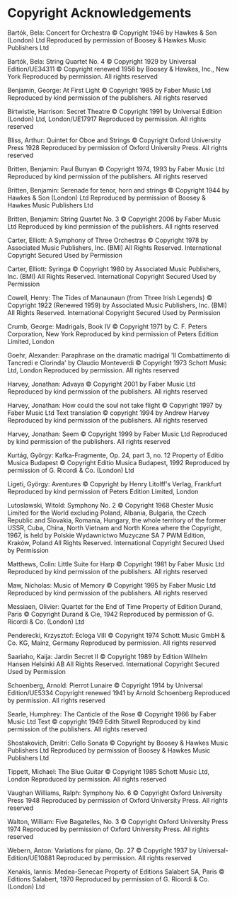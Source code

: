 # Copyright Acknowledgements

Bartók, Bela: Concert for Orchestra
© Copyright 1946 by Hawkes & Son (London) Ltd
Reproduced by permission of Boosey & Hawkes Music Publishers Ltd

Bartók, Bela: String Quartet No. 4
© Copyright 1929 by Universal Edition/UE34311
© Copyright renewed 1956 by Boosey & Hawkes, Inc., New York
Reproduced by permission. All rights reserved

Benjamin, George: At First Light
© Copyright 1985 by Faber Music Ltd
Reproduced by kind permission of the publishers. All rights reserved

Birtwistle, Harrison: Secret Theatre
© Copyright 1991 by Universal Edition (London) Ltd, London/UE17917
Reproduced by permission. All rights reserved

Bliss, Arthur: Quintet for Oboe and Strings
© Copyright Oxford University Press 1928
Reproduced by permission of Oxford University Press. All rights reserved

Britten, Benjamin: Paul Bunyan
© Copyright 1974, 1993 by Faber Music Ltd
Reproduced by kind permission of the publishers. All rights reserved

Britten, Benjamin: Serenade for tenor, horn and strings
© Copyright 1944 by Hawkes & Son (London) Ltd
Reproduced by permission of Boosey & Hawkes Music Publishers Ltd

Britten, Benjamin: String Quartet No. 3
© Copyright 2006 by Faber Music Ltd
Reproduced by kind permission of the publishers. All rights reserved

Carter, Elliott: A Symphony of Three Orchestras
© Copyright 1978 by Associated Music Publishers, Inc. (BMI)
All Rights Reserved. International Copyright Secured
Used by Permission

Carter, Elliott: Syringa
© Copyright 1980 by Associated Music Publishers, Inc. (BMI)
All Rights Reserved. International Copyright Secured
Used by Permission

Cowell, Henry: The Tides of Manaunaun (from Three Irish Legends)
© Copyright 1922 (Renewed 1959) by Associated Music Publishers, Inc. (BMI)
All Rights Reserved. International Copyright Secured
Used by Permission

Crumb, George: Madrigals, Book IV
© Copyright 1971 by C. F. Peters Corporation, New York
Reproduced by kind permission of Peters Edition Limited, London

Goehr, Alexander: Paraphrase on the dramatic madrigal 'Il Combattimento di Tancredi e Clorinda' by Claudio Monteverdi
© Copyright 1973 Schott Music Ltd, London
Reproduced by permission. All rights reserved

Harvey, Jonathan: Advaya
© Copyright 2001 by Faber Music Ltd
Reproduced by kind permission of the publishers. All rights reserved

Harvey, Jonathan: How could the soul not take flight
© Copyright 1997 by Faber Music Ltd
Text translation © copyright 1994 by Andrew Harvey
Reproduced by kind permission of the publishers. All rights reserved

Harvey, Jonathan: Seem
© Copyright 1999 by Faber Music Ltd
Reproduced by kind permission of the publishers. All rights reserved

Kurtág, György: Kafka-Fragmente, Op. 24, part 3, no. 12
Property of Editio Musica Budapest
© Copyright Editio Musica Budapest, 1992
Reproduced by permission of G. Ricordi & Co. (London) Ltd

Ligeti, György: Aventures
© Copyright by Henry Litolff's Verlag, Frankfurt
Reproduced by kind permission of Peters Edition Limited, London

Lutoslawski, Witold: Symphony No. 2
© Copyright 1968 Chester Music Limited for the World excluding Poland, Albania,
Bulgaria, the Czech Republic and Slovakia, Romania, Hungary, the whole territory of the
former USSR, Cuba, China, North Vietnam and North Korea where the Copyright, 1967,
is held by Polskie Wydawnictwo Muzyczne SA 7 PWM Edition, Kraków, Poland
All Rights Reserved. International Copyright Secured
Used by Permission

Matthews, Colin: Little Suite for Harp
© Copyright 1981 by Faber Music Ltd
Reproduced by kind permission of the publishers. All rights reserved

Maw, Nicholas: Music of Memory
© Copyright 1995 by Faber Music Ltd
Reproduced by kind permission of the publishers. All rights reserved

Messiaen, Olivier: Quartet for the End of Time
Property of Edition Durand, Paris
© Copyright Durand & Cie, 1942
Reproduced by permission of G. Ricordi & Co. (London) Ltd

Penderecki, Krzysztof: Ecloga VIII
© Copyright 1974 Schott Music GmbH & Co. KG, Mainz, Germany
Reproduced by permission. All rights reserved

Saariaho, Kaija: Jardin Secret II
© Copyright 1989 by Edition Wilhelm Hansen Helsinki AB
All Rights Reserved. International Copyright Secured
Used by Permission

Schoenberg, Arnold: Pierrot Lunaire
© Copyright 1914 by Universal Edition/UE5334
Copyright renewed 1941 by Arnold Schoenberg
Reproduced by permission. All rights reserved

Searle, Humphrey: The Canticle of the Rose
© Copyright 1966 by Faber Music Ltd
Text © copyright 1949 Edith Sitwell
Reproduced by kind permission of the publishers. All rights reserved

Shostakovich, Dmitri: Cello Sonata
© Copyright by Boosey & Hawkes Music Publishers Ltd
Reproduced by permission of Boosey & Hawkes Music Publishers Ltd

Tippett, Michael: The Blue Guitar
© Copyright 1985 Schott Music Ltd, London
Reproduced by permission. All rights reserved

Vaughan Williams, Ralph: Symphony No. 6
© Copyright Oxford University Press 1948
Reproduced by permission of Oxford University Press. All rights reserved

Walton, William: Five Bagatelles, No. 3
© Copyright Oxford University Press 1974
Reproduced by permission of Oxford University Press. All rights reserved

Webern, Anton: Variations for piano, Op. 27
© Copyright 1937 by Universal-Edition/UE10881
Reproduced by permission. All rights reserved

Xenakis, Iannis: Medea-Senecae
Property of Editions Salabert SA, Paris
© Editions Salabert, 1970
Reproduced by permission of G. Ricordi & Co. (London) Ltd 